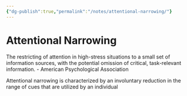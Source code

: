 ```yaml
---
{"dg-publish":true,"permalink":"/notes/attentional-narrowing/"}
---
```



# Attentional Narrowing

The restricting of attention in high-stress situations to a small set of information sources, with the potential omission of critical, task-relevant information. - American Psychological Association

Attentional narrowing is characterized by an involuntary reduction in the range of cues that are utilized by an individual